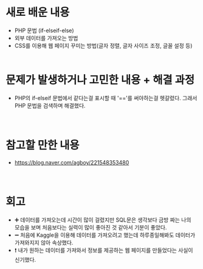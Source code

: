 # 새로 배운 내용
- PHP 문법 (if-elseif-else)
- 외부 데이터를 가져오는 방법
- CSS를 이용해 웹 페이지 꾸미는 방법(글자 정렬, 글자 사이즈 조정, 글꼴 설정 등)
　
　
　
 
# 문제가 발생하거나 고민한 내용 + 해결 과정
- PHP의 if-elseif 문법에서 같다는걸 표시할 때 '=='를 써야하는걸 헷갈렸다. 그래서 PHP 문법을 검색하며 해결했다.

　
　
 
# 참고할 만한 내용
- https://blog.naver.com/agboy/221548353480


　
　
 　

# 회고
- ➕ 데이터를 가져오는데 시간이 많이 걸렸지만 SQL문은 생각보다 금방 짜는 나의 모습을 보며 처음보다는 실력이 많이 좋아진 것 같아서 기분이 좋았다. 
- ➖ 처음에 Kaggle을 이용해 데이터를 가져오려고 했는데 하루종일해봐도 데이터가 가져와지지 않아 속상했다.
- ❗ 내가 원하는 데이터를 가져와서 정보를 제공하는 웹 페이지를 만들었다는 사실이 신기했다.
